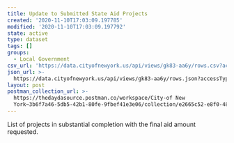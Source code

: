 ```yaml
---
title: Update to Submitted State Aid Projects
created: '2020-11-10T17:03:09.197785'
modified: '2020-11-10T17:03:09.197792'
state: active
type: dataset
tags: []
groups:
  - Local Government
csv_url: 'https://data.cityofnewyork.us/api/views/gk83-aa6y/rows.csv?accessType=DOWNLOAD'
json_url: >-
  https://data.cityofnewyork.us/api/views/gk83-aa6y/rows.json?accessType=DOWNLOAD
layout: post
postman_collection_url: >-
  https://thedaydasource.postman.co/workspace/City-of New
  York~3b6f7a46-5db5-42b1-80fe-9fbef41e3e06/collection/e2665c52-e8f0-48a4-9431-be7b45a8137c
---
```

List of projects in substantial completion with the final aid amount requested.
